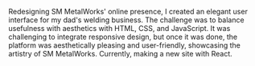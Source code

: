 Redesigning SM MetalWorks' online presence, I created an elegant user interface for my dad's welding business.
The challenge was to balance usefulness with aesthetics with HTML, CSS, and JavaScript.
It was challenging to integrate responsive design, but once it was done, the platform was aesthetically pleasing and user-friendly, showcasing the artistry of SM MetalWorks. 
Currently, making a new site with React.
                   
